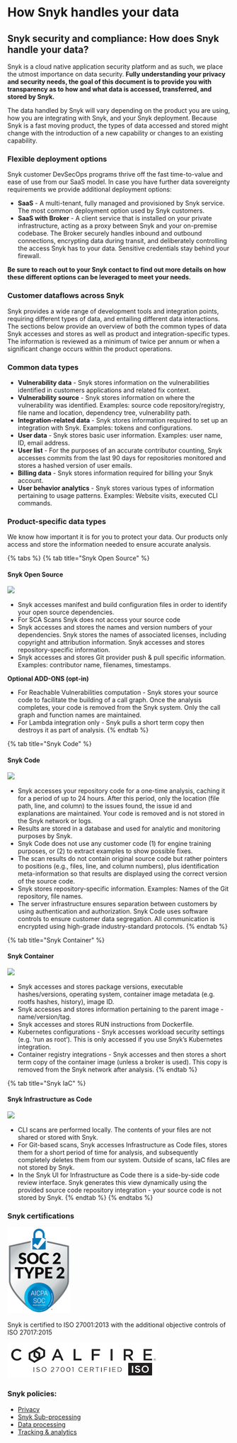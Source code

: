 # How Snyk handles your data

## Snyk security and compliance: How does Snyk handle your data?

Snyk is a cloud native application security platform and as such, we place the utmost importance on data security. **Fully understanding your privacy and security needs, the goal of this document is to provide you with transparency as to how and what data is accessed, transferred, and stored by Snyk.**

The data handled by Snyk will vary depending on the product you are using, how you are integrating with Snyk, and your Snyk deployment. Because Snyk is a fast moving product, the types of data accessed and stored might change with the introduction of a new capability or changes to an existing capability.

### Flexible deployment options

Snyk customer DevSecOps programs thrive off the fast time-to-value and ease of use from our SaaS model. In case you have further data sovereignty requirements we provide additional deployment options:

* **SaaS** - A multi-tenant, fully managed and provisioned by Snyk service. The most common deployment option used by Snyk customers.
* **SaaS with Broker** - A client service that is installed on your private infrastructure, acting as a proxy between Snyk and your on-premise codebase. The Broker securely handles inbound and outbound connections, encrypting data during transit, and deliberately controlling the access Snyk has to your data. Sensitive credentials stay behind your firewall.

**Be sure to reach out to your Snyk contact to find out more details on how these different options can be leveraged to meet your needs.**

### Customer dataflows across Snyk

Snyk provides a wide range of development tools and integration points, requiring different types of data, and entailing different data interactions. The sections below provide an overview of both the common types of data Snyk accesses and stores as well as product and integration-specific types. The information is reviewed as a minimum of twice per annum or when a significant change occurs within the product operations.

### Common data types

* **Vulnerability data** - Snyk stores information on the vulnerabilities identified in customers applications and related fix context.
* **Vulnerability source** - Snyk stores information on where the vulnerability was identified. Examples: source code repository/registry, file name and location, dependency tree, vulnerability path.
* **Integration-related data** - Snyk stores information required to set up an integration with Snyk. Examples: tokens and configurations.
* **User data** - Snyk stores basic user information. Examples: user name, ID, email address.
* **User list** - For the purposes of an accurate contributor counting, Snyk accesses commits from the last 90 days for repositories monitored and stores a hashed version of user emails.
* **Billing data** - Snyk stores information required for billing your Snyk account.
* **User behavior analytics** - Snyk stores various types of information pertaining to usage patterns. Examples: Website visits, executed CLI commands.

### Product-specific data types

We know how important it is for you to protect your data. Our products only access and store the information needed to ensure accurate analysis.

{% tabs %}
{% tab title="Snyk Open Source" %}
#### Snyk Open Source

![](https://snyk.io/wp-content/uploads/shield-snyk-open-source.svg)

* Snyk accesses manifest and build configuration files in order to identify your open source dependencies.
* For SCA Scans Snyk does not access your source code
* Snyk accesses and stores the names and version numbers of your dependencies. Snyk stores the names of associated licenses, including copyright and attribution information. Snyk accesses and stores repository-specific information.
* Snyk accesses and stores Git provider push & pull specific information. Examples: contributor name, filenames, timestamps.

**Optional ADD-ONS (opt-in)**

* For Reachable Vulnerabilities computation - Snyk stores your source code to facilitate the building of a call graph. Once the analysis completes, your code is removed from the Snyk system. Only the call graph and function names are maintained.
* For Lambda integration only - Snyk pulls a short term copy then destroys it as part of analysis.
{% endtab %}

{% tab title="Snyk Code" %}
#### Snyk Code

![](https://snyk.io/wp-content/uploads/shield-snyk-code.svg)

* Snyk accesses your repository code for a one-time analysis, caching it for a period of up to 24 hours. After this period, only the location (file path, line, and column) to the issues found, the issue id and explanations are maintained. Your code is removed and is not stored in the Snyk network or logs.
* Results are stored in a database and used for analytic and monitoring purposes by Snyk.
* Snyk Code does not use any customer code (1) for engine training purposes, or (2) to extract examples to show possible fixes.
* The scan results do not contain original source code but rather pointers to positions (e.g., files, line, and column numbers), plus identification meta-information so that results are displayed using the correct version of the source code.
* Snyk stores repository-specific information. Examples: Names of the Git repository, file names.
* The server infrastructure ensures separation between customers by using authentication and authorization. Snyk Code uses software controls to ensure customer data segregation. All communication is encrypted using high-grade industry-standard protocols.
{% endtab %}

{% tab title="Snyk Container" %}
#### Snyk Container

![](https://snyk.io/wp-content/uploads/shield-snyk-container.svg)

* Snyk accesses and stores package versions, executable hashes/versions, operating system, container image metadata (e.g. rootfs hashes, history), image ID.
* Snyk accesses and stores information pertaining to the parent image - name/version/tag.
* Snyk accesses and stores RUN instructions from Dockerfile.
* Kubernetes configurations - Snyk accesses workload security settings (e.g. ‘run as root’). This is only accessed if you use Snyk’s Kubernetes integration.
* Container registry integrations - Snyk accesses and then stores a short term copy of the container image (unless a broker is used). This copy is removed from the Snyk network after analysis.
{% endtab %}

{% tab title="Snyk IaC" %}
#### Snyk Infrastructure as Code

![](https://snyk.io/wp-content/uploads/shield-snyk-iac.svg)

* CLI scans are performed locally. The contents of your files are not shared or stored with Snyk.
* For Git-based scans, Snyk accesses Infrastructure as Code files, stores them for a short period of time for analysis, and subsequently completely deletes them from our system. Outside of scans, IaC files are not stored by Snyk.
* In the Snyk UI for Infrastructure as Code there is a side-by-side code review interface. Snyk generates this view dynamically using the provided source code repository integration - your source code is not stored by Snyk.
{% endtab %}
{% endtabs %}

### Snyk certifications

![](../.gitbook/assets/Soc2.png)

Snyk is certified to ISO 27001:2013 with the additional objective controls of ISO 27017:2015

![](../.gitbook/assets/Coalfire.png)

### Snyk policies:

* [Privacy](https://snyk.io/policies/privacy/)
* [Snyk Sub-processing](https://snyk.io/policies/sub-processors/)
* [Data processing](https://snyk.io/policies/dpa/)
* [Tracking & analytics](https://snyk.io/policies/tracking-and-analytics/)
